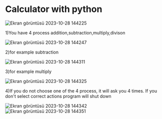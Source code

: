  # Calculator with python

![Ekran görüntüsü 2023-10-28 144225](https://github.com/soykuvvetberat34/Calculator/assets/69586522/64fe1608-69d4-4efb-9bd1-7081bb1af8af)

1)You have 4 process addition,subtraction,multiply,divison


![Ekran görüntüsü 2023-10-28 144247](https://github.com/soykuvvetberat34/Calculator/assets/69586522/c372e055-3b5e-4a26-b1a2-85875e10bb61)

2)for example subtraction


![Ekran görüntüsü 2023-10-28 144311](https://github.com/soykuvvetberat34/Calculator/assets/69586522/f78d2dd6-4109-4eea-aa54-e20fdf1ab8e3)

3)for example multiply


![Ekran görüntüsü 2023-10-28 144325](https://github.com/soykuvvetberat34/Calculator/assets/69586522/b95ac513-8f05-41ec-8ad0-222ec9f3a28f)

4)If you do not choose one of the 4 process, it will ask you 4 times. If you don't select correct actions program will shut down


![Ekran görüntüsü 2023-10-28 144342](https://github.com/soykuvvetberat34/Calculator/assets/69586522/7c1a49fd-f325-4ebb-934e-2e968403afe5)
![Ekran görüntüsü 2023-10-28 144351](https://github.com/soykuvvetberat34/Calculator/assets/69586522/d5f16fca-7a25-41e1-bf84-5b9af2b89b05)
